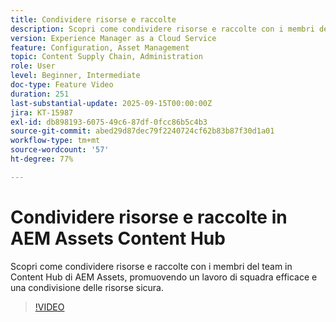```yaml
---
title: Condividere risorse e raccolte
description: Scopri come condividere risorse e raccolte con i membri del team in Content Hub di AEM Assets, promuovendo un lavoro di squadra efficace e una condivisione delle risorse sicura.
version: Experience Manager as a Cloud Service
feature: Configuration, Asset Management
topic: Content Supply Chain, Administration
role: User
level: Beginner, Intermediate
doc-type: Feature Video
duration: 251
last-substantial-update: 2025-09-15T00:00:00Z
jira: KT-15987
exl-id: db898193-6075-49c6-87df-0fcc86b5c4b3
source-git-commit: abed29d87dec79f2240724cf62b83b87f30d1a01
workflow-type: tm+mt
source-wordcount: '57'
ht-degree: 77%

---
```


# Condividere risorse e raccolte in AEM Assets Content Hub

Scopri come condividere risorse e raccolte con i membri del team in Content Hub di AEM Assets, promuovendo un lavoro di squadra efficace e una condivisione delle risorse sicura.

>[!VIDEO](https://video.tv.adobe.com/v/3474927/?learn=on&enablevpops=on&captions=ita)
